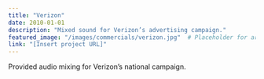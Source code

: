 ```yaml
---
title: "Verizon"
date: 2010-01-01
description: "Mixed sound for Verizon’s advertising campaign."
featured_image: "/images/commercials/verizon.jpg"  # Placeholder for artwork
link: "[Insert project URL]"
---
```

Provided audio mixing for Verizon’s national campaign.